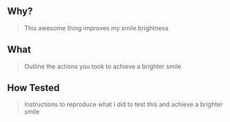 ## Why?

> This awesome thing improves my smile brightness

## What

> Outline the actions you took to achieve a brighter smile

## How Tested

> Instructions to reproduce what I did to test this and achieve a brighter smile
